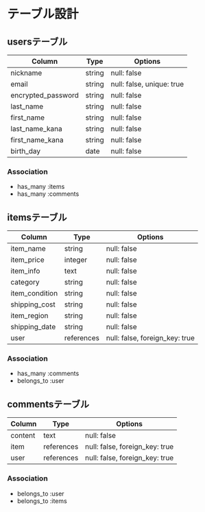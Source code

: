 # テーブル設計

## usersテーブル
| Column             | Type    | Options                   |
| ------------------ | ------- | ------------------------- |
| nickname           | string  | null: false               |
| email              | string  | null: false, unique: true |
| encrypted_password | string  | null: false               |
| last_name          | string  | null: false               |
| first_name         | string  | null: false               |
| last_name_kana     | string  | null: false               |
| first_name_kana    | string  | null: false               |
| birth_day          | date    | null: false               |

### Association

- has_many :items
- has_many :comments

## itemsテーブル
| Column         | Type        | Options                        |
| -------------- | ----------- | ------------------------------ |
| item_name      | string      | null: false                    |
| item_price     | integer     | null: false                    |
| item_info      | text        | null: false                    |
| category       | string      | null: false                    |
| item_condition | string      | null: false                    |
| shipping_cost  | string      | null: false                    |
| item_region    | string      | null: false                    |
| shipping_date  | string      | null: false                    |
| user           | references  | null: false, foreign_key: true |

### Association
- has_many :comments
- belongs_to :user

## commentsテーブル
| Column     | Type        | Options                        |
| ---------- | ----------- | ------------------------------ |
| content    | text        | null: false                    |
| item       | references  | null: false, foreign_key: true |
| user       | references  | null: false, foreign_key: true |

### Association
- belongs_to :user
- belongs_to :items
